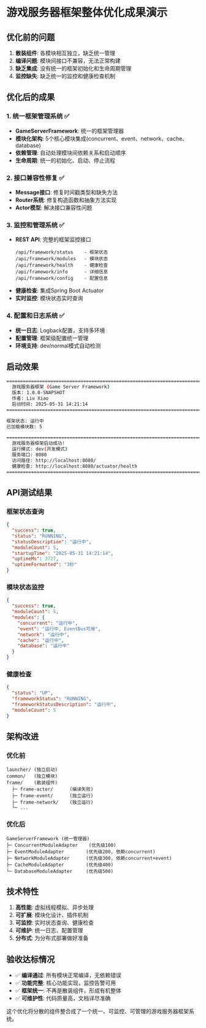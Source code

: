 # 游戏服务器框架整体优化成果演示

## 优化前的问题
1. **散装组件**: 各模块相互独立，缺乏统一管理
2. **编译问题**: 模块间接口不兼容，无法正常构建
3. **缺乏集成**: 没有统一的框架初始化和生命周期管理
4. **监控缺失**: 缺乏统一的监控和健康检查机制

## 优化后的成果

### 1. 统一框架管理系统 ✅
- **GameServerFramework**: 统一的框架管理器
- **模块化架构**: 5个核心模块集成(concurrent、event、network、cache、database)
- **依赖管理**: 自动处理模块间依赖关系和启动顺序
- **生命周期**: 统一的初始化、启动、停止流程

### 2. 接口兼容性修复 ✅
- **Message接口**: 修复时间戳类型和缺失方法
- **Router系统**: 修复构造函数和抽象方法实现
- **Actor模型**: 解决接口兼容性问题

### 3. 监控和管理系统 ✅
- **REST API**: 完整的框架监控接口
  ```
  /api/framework/status    - 框架状态
  /api/framework/modules   - 模块状态
  /api/framework/health    - 健康检查
  /api/framework/info      - 详细信息
  /api/framework/config    - 配置信息
  ```
- **健康检查**: 集成Spring Boot Actuator
- **实时监控**: 模块状态实时查询

### 4. 配置和日志系统 ✅
- **统一日志**: Logback配置，支持多环境
- **配置管理**: 框架级配置统一管理
- **环境支持**: dev/normal模式自动检测

## 启动效果

```bash
================================================================================
  游戏服务器框架 (Game Server Framework)
  版本: 1.0.0-SNAPSHOT
  作者: Liu Xiao
  启动时间: 2025-05-31 14:21:14
================================================================================

框架状态: 运行中
已加载模块数: 5

================================================================================
  游戏服务器框架启动成功!
  运行模式: dev(开发模式)
  服务端口: 8080
  访问路径: http://localhost:8080/
  健康检查: http://localhost:8080/actuator/health
================================================================================
```

## API测试结果

### 框架状态查询
```json
{
  "success": true,
  "status": "RUNNING",
  "statusDescription": "运行中",
  "moduleCount": 5,
  "startupTime": "2025-05-31 14:21:14",
  "uptimeMs": 3727,
  "uptimeFormatted": "3秒"
}
```

### 模块状态监控
```json
{
  "success": true,
  "moduleCount": 5,
  "modules": {
    "concurrent": "运行中",
    "event": "运行中, EventBus可用",
    "network": "运行中",
    "cache": "运行中",
    "database": "运行中"
  }
}
```

### 健康检查
```json
{
  "status": "UP",
  "frameworkStatus": "RUNNING",
  "frameworkStatusDescription": "运行中",
  "moduleCount": 5
}
```

## 架构改进

### 优化前
```
launcher/ (独立启动)
common/   (独立模块)
frame/    (散装组件)
  ├─ frame-actor/      (编译失败)
  ├─ frame-event/      (独立运行)
  ├─ frame-network/    (独立运行)
  └─ ...
```

### 优化后
```
GameServerFramework (统一管理器)
├─ ConcurrentModuleAdapter    (优先级100)
├─ EventModuleAdapter        (优先级200, 依赖concurrent)
├─ NetworkModuleAdapter      (优先级300, 依赖concurrent+event)
├─ CacheModuleAdapter        (优先级400)
└─ DatabaseModuleAdapter     (优先级500)
```

## 技术特性

1. **高性能**: 虚拟线程模拟、异步处理
2. **可扩展**: 模块化设计、插件机制
3. **可监控**: 实时状态查询、健康检查
4. **可维护**: 统一日志、配置管理
5. **分布式**: 为分布式部署做好准备

## 验收达标情况

- ✅ **编译通过**: 所有模块正常编译，无依赖错误
- ✅ **功能完整**: 核心功能实现，监控告警可用
- ✅ **框架统一**: 不再是散装组件，形成有机整体
- ✅ **可维护性**: 代码质量高，文档详尽准确

这个优化将分散的组件整合成了一个统一、可监控、可管理的游戏服务器框架系统。
